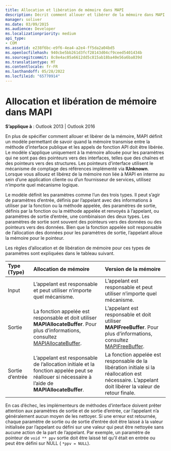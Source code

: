 ```yaml
---
title: Allocation et libération de mémoire dans MAPI
description: Décrit comment allouer et libérer de la mémoire dans MAPI en suivant les règles des paramètres d’entrée, des paramètres de sortie ou des paramètres de sortie d’entrée.
manager: soliver
ms.date: 03/09/2015
ms.audience: Developer
ms.localizationpriority: medium
api_type:
- COM
ms.assetid: e238f6bc-e9f6-4ea4-a2e4-ff5da2a04bd5
ms.openlocfilehash: 940cbe5bb261d3fcf28143d04cf9ceed5401434b
ms.sourcegitcommit: 8c8e4ac05a6612dd5c815ab18ba40e56a6ba839d
ms.translationtype: MT
ms.contentlocale: fr-FR
ms.lasthandoff: 05/28/2022
ms.locfileid: "65770914"
---
```

# <a name="allocating-and-freeing-memory-in-mapi"></a>Allocation et libération de mémoire dans MAPI

**S’applique à** : Outlook 2013 | Outlook 2016
  
En plus de spécifier comment allouer et libérer de la mémoire, MAPI définit un modèle permettant de savoir quand la mémoire transmise entre la méthode d’interface publique et les appels de fonction API doit être libérée. Le modèle s’applique uniquement à la mémoire allouée pour les paramètres qui ne sont pas des pointeurs vers des interfaces, telles que des chaînes et des pointeurs vers des structures. Les pointeurs d’interface utilisent le mécanisme de comptage des références implémenté via **IUnknown**. Lorsque vous allouez et libérez de la mémoire non liée à MAPI en interne au sein d’une application cliente ou d’un fournisseur de services, utilisez n’importe quel mécanisme logique.
  
Le modèle définit les paramètres comme l’un des trois types. Il peut s’agir de paramètres d’entrée, définis par l’appelant avec des informations à utiliser par la fonction ou la méthode appelée, des paramètres de sortie, définis par la fonction ou la méthode appelée et renvoyés à l’appelant, ou paramètres de sortie d’entrée, une combinaison des deux types. Les paramètres de sortie sont souvent des pointeurs vers des données ou des pointeurs vers des données. Bien que la fonction appelée soit responsable de l’allocation des données pour les paramètres de sortie, l’appelant alloue la mémoire pour le pointeur.
  
Les règles d’allocation et de libération de mémoire pour ces types de paramètres sont expliquées dans le tableau suivant.
  
|**Type (Type)**|**Allocation de mémoire**|**Version de la mémoire**|
|:-----|:-----|:-----|
|Input  <br/> |L’appelant est responsable et peut utiliser n’importe quel mécanisme. |L’appelant est responsable et peut utiliser n’importe quel mécanisme. |
|Sortie  <br/> |La fonction appelée est responsable et doit utiliser **MAPIAllocateBuffer**. Pour plus d’informations, consultez [MAPIAllocateBuffer](mapiallocatebuffer.md). |L’appelant est responsable et doit utiliser **MAPIFreeBuffer**. Pour plus d’informations, consultez [MAPIFreeBuffer](mapifreebuffer.md). |
|Sortie d’entrée  <br/> |L’appelant est responsable de l’allocation initiale et la fonction appelée peut se réallouer si nécessaire à l’aide de **MAPIAllocateBuffer**. |La fonction appelée est responsable de la libération initiale si la réallocation est nécessaire. L’appelant doit libérer la valeur de retour finale. |

En cas d’échec, les implémenteurs de méthodes d’interface doivent prêter attention aux paramètres de sortie et de sortie d’entrée, car l’appelant n’a généralement aucun moyen de les nettoyer. Si une erreur est retournée, chaque paramètre de sortie ou de sortie d’entrée doit être laissé à la valeur initialisée par l’appelant ou défini sur une valeur qui peut être nettoyée sans aucune action de la part de l’appelant. Par exemple, un paramètre de pointeur de `void ** ppv` sortie doit être laissé tel qu’il était en entrée ou peut être défini sur NULL ( `*ppv = NULL`).
  
